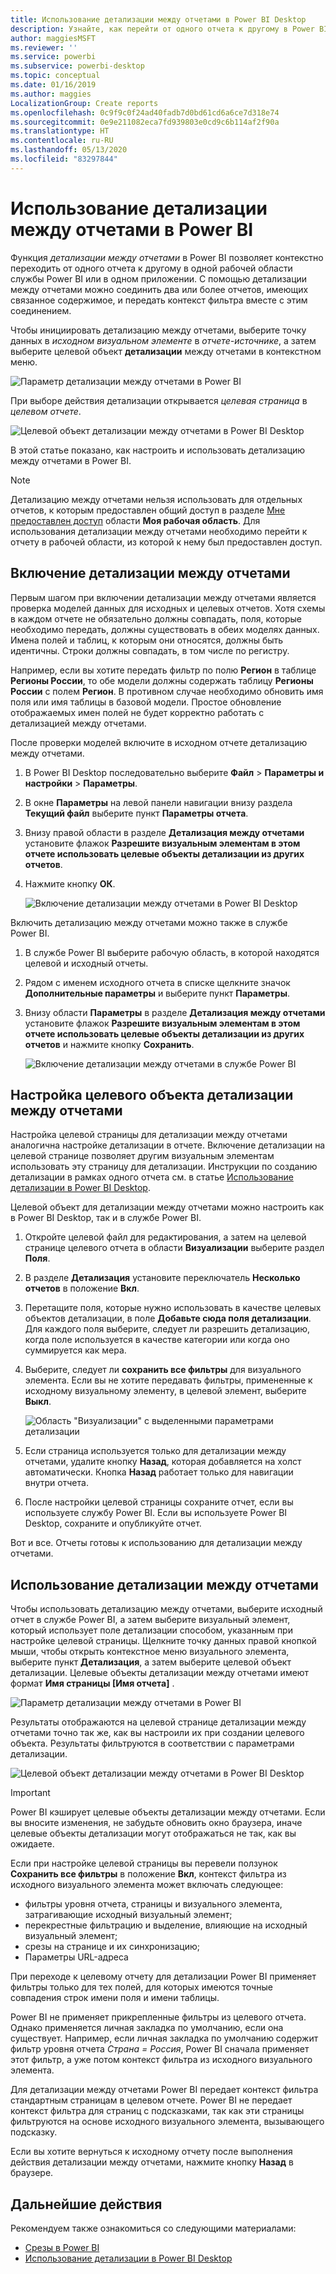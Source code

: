 ```yaml
---
title: Использование детализации между отчетами в Power BI Desktop
description: Узнайте, как перейти от одного отчета к другому в Power BI Desktop.
author: maggiesMSFT
ms.reviewer: ''
ms.service: powerbi
ms.subservice: powerbi-desktop
ms.topic: conceptual
ms.date: 01/16/2019
ms.author: maggies
LocalizationGroup: Create reports
ms.openlocfilehash: 0c9f9c0f24ad40fadb7d0bd61cd6a6ce7d318e74
ms.sourcegitcommit: 0e9e211082eca7fd939803e0cd9c6b114af2f90a
ms.translationtype: HT
ms.contentlocale: ru-RU
ms.lasthandoff: 05/13/2020
ms.locfileid: "83297844"
---
```

# <a name="use-cross-report-drillthrough-in-power-bi"></a>Использование детализации между отчетами в Power BI

Функция *детализации между отчетами* в Power BI позволяет контекстно переходить от одного отчета к другому в одной рабочей области службы Power BI или в одном приложении. С помощью детализации между отчетами можно соединить два или более отчетов, имеющих связанное содержимое, и передать контекст фильтра вместе с этим соединением. 

Чтобы инициировать детализацию между отчетами, выберите точку данных в *исходном визуальном элементе* в *отчете-источнике*, а затем выберите целевой объект **детализации** между отчетами в контекстном меню. 

![Параметр детализации между отчетами в Power BI](media/desktop-cross-report-drill-through/cross-report-drill-through-01.png)

При выборе действия детализации открывается *целевая страница* в *целевом отчете*. 

![Целевой объект детализации между отчетами в Power BI Desktop](media/desktop-cross-report-drill-through/cross-report-drill-through-01a.png)

В этой статье показано, как настроить и использовать детализацию между отчетами в Power BI.

> [!NOTE]
> Детализацию между отчетами нельзя использовать для отдельных отчетов, к которым предоставлен общий доступ в разделе [Мне предоставлен доступ](../collaborate-share/service-share-dashboards.md#share-a-dashboard-or-report) области **Моя рабочая область**. Для использования детализации между отчетами необходимо перейти к отчету в рабочей области, из которой к нему был предоставлен доступ.

## <a name="enable-cross-report-drillthrough"></a>Включение детализации между отчетами

Первым шагом при включении детализации между отчетами является проверка моделей данных для исходных и целевых отчетов. Хотя схемы в каждом отчете не обязательно должны совпадать, поля, которые необходимо передать, должны существовать в обеих моделях данных. Имена полей и таблиц, к которым они относятся, должны быть идентичны. Строки должны совпадать, в том числе по регистру.

Например, если вы хотите передать фильтр по полю **Регион** в таблице **Регионы России**, то обе модели должны содержать таблицу **Регионы России** с полем **Регион**. В противном случае необходимо обновить имя поля или имя таблицы в базовой модели. Простое обновление отображаемых имен полей не будет корректно работать с детализацией между отчетами.

После проверки моделей включите в исходном отчете детализацию между отчетами. 

1. В Power BI Desktop последовательно выберите **Файл** > **Параметры и настройки** > **Параметры**. 
1. В окне **Параметры** на левой панели навигации внизу раздела **Текущий файл** выберите пункт **Параметры отчета**. 
1. Внизу правой области в разделе **Детализация между отчетами** установите флажок **Разрешите визуальным элементам в этом отчете использовать целевые объекты детализации из других отчетов**. 
1. Нажмите кнопку **ОК**. 
   
   ![Включение детализации между отчетами в Power BI Desktop](media/desktop-cross-report-drill-through/cross-report-drill-through-02.png)

Включить детализацию между отчетами можно также в службе Power BI.
1. В службе Power BI выберите рабочую область, в которой находятся целевой и исходный отчеты.
1. Рядом с именем исходного отчета в списке щелкните значок **Дополнительные параметры** и выберите пункт **Параметры**. 
1. Внизу области **Параметры** в разделе **Детализация между отчетами** установите флажок **Разрешите визуальным элементам в этом отчете использовать целевые объекты детализации из других отчетов** и нажмите кнопку **Сохранить**.
   
   ![Включение детализации между отчетами в службе Power BI](media/desktop-cross-report-drill-through/cross-report-drill-through-02a.png)

## <a name="set-up-a-cross-report-drillthrough-target"></a>Настройка целевого объекта детализации между отчетами

Настройка целевой страницы для детализации между отчетами аналогична настройке детализации в отчете. Включение детализации на целевой странице позволяет другим визуальным элементам использовать эту страницу для детализации. Инструкции по созданию детализации в рамках одного отчета см. в статье [Использование детализации в Power BI Desktop](desktop-drillthrough.md).

Целевой объект для детализации между отчетами можно настроить как в Power BI Desktop, так и в службе Power BI. 
1. Откройте целевой файл для редактирования, а затем на целевой странице целевого отчета в области **Визуализации** выберите раздел **Поля**. 
1. В разделе **Детализация** установите переключатель **Несколько отчетов** в положение **Вкл**. 
1. Перетащите поля, которые нужно использовать в качестве целевых объектов детализации, в поле **Добавьте сюда поля детализации**. Для каждого поля выберите, следует ли разрешить детализацию, когда поле используется в качестве категории или когда оно суммируется как мера. 
1. Выберите, следует ли **сохранить все фильтры** для визуального элемента. Если вы не хотите передавать фильтры, примененные к исходному визуальному элементу, в целевой элемент, выберите **Выкл**.
   
   ![Область "Визуализации" с выделенными параметрами детализации](media/desktop-cross-report-drill-through/cross-report-drill-through-03.png)
   
1. Если страница используется только для детализации между отчетами, удалите кнопку **Назад**, которая добавляется на холст автоматически. Кнопка **Назад** работает только для навигации внутри отчета. 
1. После настройки целевой страницы сохраните отчет, если вы используете службу Power BI. Если вы используете Power BI Desktop, сохраните и опубликуйте отчет.

Вот и все. Отчеты готовы к использованию для детализации между отчетами. 

## <a name="use-cross-report-drillthrough"></a>Использование детализации между отчетами

Чтобы использовать детализацию между отчетами, выберите исходный отчет в службе Power BI, а затем выберите визуальный элемент, который использует поле детализации способом, указанным при настройке целевой страницы. Щелкните точку данных правой кнопкой мыши, чтобы открыть контекстное меню визуального элемента, выберите пункт **Детализация**, а затем выберите целевой объект детализации. Целевые объекты детализации между отчетами имеют формат **Имя страницы [Имя отчета]** .

![Параметр детализации между отчетами в Power BI](media/desktop-cross-report-drill-through/cross-report-drill-through-01.png)

Результаты отображаются на целевой странице детализации между отчетами точно так же, как вы настроили их при создании целевого объекта. Результаты фильтруются в соответствии с параметрами детализации.

![Целевой объект детализации между отчетами в Power BI Desktop](media/desktop-cross-report-drill-through/cross-report-drill-through-01a.png)

> [!IMPORTANT]
> Power BI кэширует целевые объекты детализации между отчетами. Если вы вносите изменения, не забудьте обновить окно браузера, иначе целевые объекты детализации могут отображаться не так, как вы ожидаете. 

Если при настройке целевой страницы вы перевели ползунок **Сохранить все фильтры** в положение **Вкл**, контекст фильтра из исходного визуального элемента может включать следующее: 

- фильтры уровня отчета, страницы и визуального элемента, затрагивающие исходный визуальный элемент; 
- перекрестные фильтрацию и выделение, влияющие на исходный визуальный элемент; 
- срезы на странице и их синхронизацию;
- Параметры URL-адреса

При переходе к целевому отчету для детализации Power BI применяет фильтры только для тех полей, для которых имеются точные совпадения строк имени поля и имени таблицы. 

Power BI не применяет прикрепленные фильтры из целевого отчета. Однако применяется личная закладка по умолчанию, если она существует. Например, если личная закладка по умолчанию содержит фильтр уровня отчета *Страна = Россия*, Power BI сначала применяет этот фильтр, а уже потом контекст фильтра из исходного визуального элемента. 

Для детализации между отчетами Power BI передает контекст фильтра стандартным страницам в целевом отчете. Power BI не передает контекст фильтра для страниц с подсказками, так как эти страницы фильтруются на основе исходного визуального элемента, вызывающего подсказку.

Если вы хотите вернуться к исходному отчету после выполнения действия детализации между отчетами, нажмите кнопку **Назад** в браузере. 

## <a name="next-steps"></a>Дальнейшие действия

Рекомендуем также ознакомиться со следующими материалами:

- [Срезы в Power BI](../visuals/power-bi-visualization-slicers.md)
- [Использование детализации в Power BI Desktop](desktop-drillthrough.md)
